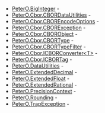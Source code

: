 * [PeterO.BigInteger](PeterO.BigInteger.md) -
 * [PeterO.Cbor.CBORDataUtilities](PeterO.Cbor.CBORDataUtilities.md) -
 * [PeterO.Cbor.CBOREncodeOptions](PeterO.Cbor.CBOREncodeOptions.md) -
 * [PeterO.Cbor.CBORException](PeterO.Cbor.CBORException.md) -
 * [PeterO.Cbor.CBORObject](PeterO.Cbor.CBORObject.md) -
 * [PeterO.Cbor.CBORType](PeterO.Cbor.CBORType.md) -
 * [PeterO.Cbor.CBORTypeFilter](PeterO.Cbor.CBORTypeFilter.md) -
 * [PeterO.Cbor.ICBORConverter&lt;T&gt;](PeterO.Cbor.ICBORConverter-T.md) -
 * [PeterO.Cbor.ICBORTag](PeterO.Cbor.ICBORTag.md) -
 * [PeterO.DataUtilities](PeterO.DataUtilities.md) -
 * [PeterO.ExtendedDecimal](PeterO.ExtendedDecimal.md) -
 * [PeterO.ExtendedFloat](PeterO.ExtendedFloat.md) -
 * [PeterO.ExtendedRational](PeterO.ExtendedRational.md) -
 * [PeterO.PrecisionContext](PeterO.PrecisionContext.md) -
 * [PeterO.Rounding](PeterO.Rounding.md) -
 * [PeterO.TrapException](PeterO.TrapException.md) -
